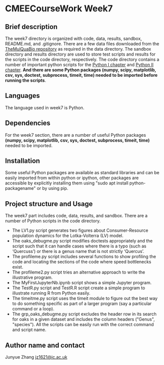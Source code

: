 # CMEECourseWork Week7
## Brief description
The week7 directory is organized with code, data, results, sandbox, README.md, and .gitignore. There are a few data files downloaded from the [TheMulQuaBio repository](https://github.com/mhasoba/TheMulQuaBio) as required in the data directory. 
The sandbox directory and results directory are used to store test scripts and results for the scripts in the code directory, respectively.
The code directory contains a number of important python scripts for the  [Python I chapter](https://mhasoba.github.io/TheMulQuaBio/notebooks/05-Python_I.html#id2) and [Python II chapter](https://mhasoba.github.io/TheMulQuaBio/notebooks/06-Python_II.html#practicals).
**And there are some Python packages (numpy, scipy, matplotlib, csv, sys, doctest, subprocess, timeit, time) needed to be imported before running the scripts**.

## Languages
The language used in week7 is Python.

## Dependencies
For the week7 section, there are a number of useful Python packages **(numpy, scipy, matplotlib, csv, sys, doctest, subprocess, timeit, time)** needed to be imported. 

## Installation
Some useful Python packages are available as standard libraries and can be easily imported from within python or ipython, other packages are accessible by explicitly installing them using "sudo apt install python-packagename" or by using pip. 

## Project structure and Usage
The week7 part includes code, data, results, and sandbox. There are a number of Python scripts in the code directory.
+ The LV1.py script generates two figures about Consumer-Resource population dynamics for the Lotka-Volterra (LV) model. 
+ The oaks_debugme.py script modifies doctests appropriately and the script such that it can handle cases where there is a typo (such as ‘Quercuss’) or there is a genus name that is not strictly ‘Quercus’.
+ The profileme.py script includes several functions to show profiling the code and locating the sections of the code where speed bottlenecks exist.
+ The profileme2.py script tries an alternative approach to write the illustrative program.
+ The MyFirstJupyterNb.ipynb script shows a simple Jupyter program.
+ The TestR.py script and TestR.R script create a simple program to illustrate running R from Python easily.
+ The timeitme.py script uses the timeit module to figure out the best way to do something specific as part of a larger program (say a particular command or a loop).
+ The grp_oaks_debugme.py script excludes the header row in its search for oaks in a given dataset and includes the column headers ("Genus", "species").  All the scripts can be easily run with the correct command and script name.

## Author name and contact
Junyue Zhang  jz1621@ic.ac.uk
